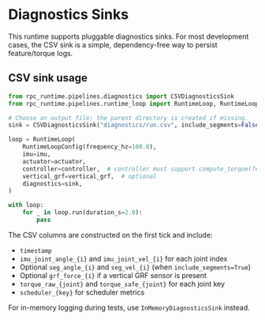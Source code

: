 # Diagnostics Sinks

This runtime supports pluggable diagnostics sinks. For most development cases,
the CSV sink is a simple, dependency-free way to persist feature/torque logs.

## CSV sink usage

```python
from rpc_runtime.pipelines.diagnostics import CSVDiagnosticsSink
from rpc_runtime.pipelines.runtime_loop import RuntimeLoop, RuntimeLoopConfig

# Choose an output file; the parent directory is created if missing.
sink = CSVDiagnosticsSink("diagnostics/run.csv", include_segments=False)

loop = RuntimeLoop(
    RuntimeLoopConfig(frequency_hz=100.0),
    imu=imu,
    actuator=actuator,
    controller=controller,  # controller must support compute_torque(features, timestamp)
    vertical_grf=vertical_grf,  # optional
    diagnostics=sink,
)

with loop:
    for _ in loop.run(duration_s=2.0):
        pass
```

The CSV columns are constructed on the first tick and include:
- `timestamp`
- `imu_joint_angle_{i}` and `imu_joint_vel_{i}` for each joint index
- Optional `seg_angle_{i}` and `seg_vel_{i}` (when `include_segments=True`)
- Optional `grf_force_{i}` if a vertical GRF sensor is present
- `torque_raw_{joint}` and `torque_safe_{joint}` for each joint key
- `scheduler_{key}` for scheduler metrics

For in-memory logging during tests, use `InMemoryDiagnosticsSink` instead.

